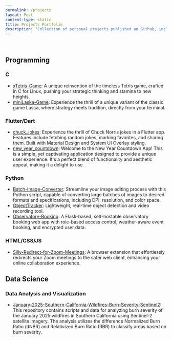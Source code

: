 ```yaml
---
permalink: /projects
layout: Post
content-type: static
title: Projects Portfolio
description: "Collection of personal projects published on Github, including CLI-based games, image conversion tool, and more. This webpage provides links to each project."
---
```


<br>

## Programming

### C

- [xTetris-Game](https://github.com/EdoardoTosin/xTetris-Game): A unique reinvention of the timeless Tetris game, crafted in C for Linux, pushing your strategic thinking and stamina to new heights.
- [miniLaska-Game](https://github.com/EdoardoTosin/miniLaska-Game): Experience the thrill of a unique variant of the classic game Lasca, where strategy meets tradition, directly from your terminal.

### Flutter/Dart

- [chuck\_jokes](https://github.com/EdoardoTosin/chuck_jokes): Experience the thrill of Chuck Norris jokes in a Flutter app. Features include fetching random jokes, marking favorites, and sharing them. Built with Material Design and System UI Overlay styling.
- [new\_year\_countdown](https://github.com/EdoardoTosin/new_year_countdown): Welcome to the New Year Countdown App! This is a simple, yet captivating application designed to provide a unique user experience. It's a perfect blend of functionality and aesthetic appeal, making it a delight to use.

### Python

- [Batch-Image-Converter](https://github.com/EdoardoTosin/Batch-Image-Converter): Streamline your image editing process with this Python script, capable of converting large batches of images to desired formats and specifications, including DPI, resolution, and color space.
- [ObjectTracker](https://github.com/EdoardoTosin/ObjectTracker): Lightweight, real-time object detection and video recording tool.
- [Observatory-Booking](https://github.com/EdoardoTosin/Observatory-Booking): A Flask-based, self-hostable observatory booking web app with role-based access control, weather-aware event booking, and encrypted user data.

### HTML/CSS/JS

- [Silly-Redirect-for-Zoom-Meetings](https://github.com/EdoardoTosin/Silly-Redirect-for-Zoom-Meetings): A browser extension that effortlessly redirects your Zoom meetings to the safer web client, enhancing your online collaboration experience.

## Data Science

### Data Analysis and Visualization

- [January-2025-Southern-California-Wildfires-Burn-Severity-Sentinel2](https://github.com/EdoardoTosin/January-2025-Southern-California-Wildfires-Burn-Severity-Sentinel2): This repository contains scripts and data for analyzing burn severity of the January 2025 wildfires in Southern California using Sentinel-2 satellite imagery. The analysis utilizes the difference Normalized Burn Ratio (dNBR) and Relativized Burn Ratio (RBR) to classify areas based on burn severity.
